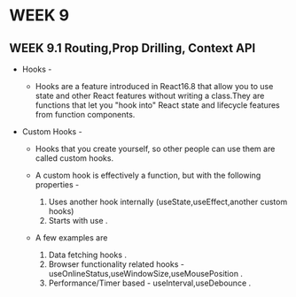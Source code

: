 # WEEK 9

## WEEK 9.1 Routing,Prop Drilling, Context API

- Hooks - 

    -  Hooks are a feature introduced in React16.8 that allow you to use state and other React features without writing a class.They are functions that let you "hook into" React state and lifecycle features from function components.

- Custom Hooks - 

    -   Hooks that you create yourself, so other people can use them are called custom hooks.
    -   A custom hook is effectively a function, but with the following properties - 
        1. Uses another hook internally (useState,useEffect,another custom hooks)
        2. Starts with use .

    - A few examples are 
        1. Data fetching hooks .
        2. Browser functionality related hooks - useOnlineStatus,useWindowSize,useMousePosition .
        4. Performance/Timer based - useInterval,useDebounce .

 


